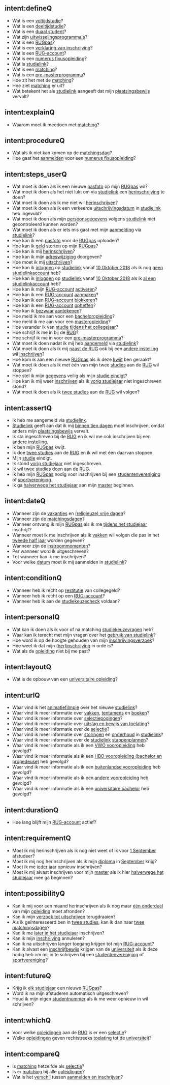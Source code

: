 ## intent:defineQ
- Wat is een [voltijdstudie](topic)?
- Wat is een [deeltijdstudie](topic)?
- Wat is een [duaal student](topic)?
- Wat zijn [uitwisselingsprogramma's](topic)?
- Wat is een [RUGpas](topic)?
- Wat is een [verklaring van inschrijving](topic)?
- Wat is een [RUG-account](topic)?
- Wat is een [numerus fixusopleiding](topic)?
- Wat is [studielink](topic)?
- Wat is een [matching](topic)?
- Wat is een [pre-masterprogramma](topic)?
- Hoe zit het met de [matching](theme)?
- Hoe ziet [matching](topic) er uit?
- Wat betekent het als [studielink](source) aangeeft dat mijn [plaatsingsbewijs](theme) vervalt?

## intent:explainQ
- Waarom moet ik meedoen met [matching](theme)?

## intent:procedureQ
- Wat als ik niet kan komen op de [matchingsdag](theme)?
- Hoe gaat het [aanmelden](process) voor een [numerus fixusopleiding](theme)?

## intent:steps_userQ
- Wat moet ik doen als ik een nieuwe [pasfoto](source) op mijn [RUGpas](destination) wil?
- Wat moet ik doen als het niet lukt om via [studielink](destination) een [herinschrijving](process) te doen?
- Wat moet ik doen als ik me niet wil [herinschrijven](process)?
- Wat moet ik doen als ik een verkeerde [uitschrijvingsdatum](source) in [studielink](destination) heb ingevuld?
- Wat moet ik doen als mijn [persoonsgegevens](source) volgens [studielink](destination) niet gecontroleerd kunnen worden?
- Wat moet ik doen als er iets mis gaat met mijn [aanmelding](process) via [studielink](destination)?
- Hoe kan ik een [pasfoto](theme) voor de [RUGpas](destination) uploaden?
- Hoe kan ik [geld](source) storten op mijn [RUGpas](destination)?
- Hoe kan ik mij [herinschrijven](process)?
- Hoe kan ik mijn [adreswijziging](theme) doorgeven?
- Hoe moet ik mij [uitschrijven](process)?
- Hoe kan ik [inloggen](process) op [studielink](destination) vanaf [10 Oktober 2018](date) als ik nog [geen studielinkaccount](condition) heb?
- Hoe kan ik [inloggen](process) op [studielink](destination) vanaf [10 Oktober 2018](date) als ik [al een studielinkaccount](condition) heb?
- Hoe kan ik mijn [RUG-account](theme) [activeren](process)?
- Hoe kan ik een [RUG-account](theme) [aanmaken](process)?
- Hoe kan ik een [RUG-account](theme) [blokkeren](process)?
- Hoe kan ik een [RUG-account](theme) [opheffen](process)?
- Hoe kan ik [bezwaar](theme) [aantekenen](process)?
- Hoe meld ik me aan voor een [bacheloropleiding](theme)?
- Hoe meld ik me aan voor een [masteropleiding](theme)?
- Hoe verander ik van [studie](theme) [tijdens het collegejaar](condition)?
- Hoe schrijf ik me in bij de [RUG](theme)?
- Hoe schrijf ik me in voor een [pre-masterprogramma](theme)?
- Wat moet ik doen nadat ik mij heb [aangemeld](process) via [studielink](destination)?
- Wat moet ik doen als ik mij [naast de RUG](condition) ook bij een [andere instelling](theme) wil [inschrijven](process)?
- Hoe kom ik aan een nieuwe [RUGpas](theme) als ik deze [kwijt](condition) ben geraakt?
- Wat moet ik doen als ik met één van mijn twee [studies](theme) aan de [RUG](destination) wil stoppen?
- Hoe stel ik mijn [gegevens](theme) veilig als mijn [studie eindigt](condition)?
- Hoe kan ik mij weer [inschrijven](process) als ik [vorig studiejaar](condition) niet ingeschreven stond?
- Wat moet ik doen als ik [twee studies](theme) aan de [RUG](destination) wil volgen?

## intent:assertQ
- Ik heb me aangemeld via [studielink](destination).
- [Studielink](topic) geeft aan dat ik mij [binnen tien dagen](condition) moet inschrijven, omdat anders mijn [plaatsingsbewijs](theme) vervalt.
- Ik sta ingeschreven bij de [RUG](destination) en ik wil me ook inschrijven bij een [andere instelling](theme).
- Ik ben mijn [RUGpas](theme) kwijt.
- Ik doe [twee studies](theme) aan de [RUG](destination) en ik wil met één daarvan stoppen.
- Mijn [studie](topic) eindigt.
- Ik stond [vorig studiejaar](theme) niet ingeschreven.
- Ik wil [twee studies](theme) doen aan de [RUG](destination).
- Ik heb mijn [RUGpas](theme) nodig voor inschrijven bij een [studentenvereniging](destination) of [sportvereniging](destination).
- Ik ga [halverwege het studiejaar](condition) aan mijn [master](theme) beginnen.

## intent:dateQ
- Wanneer zijn de [vakanties](topic) en [(religieuze) vrije dagen](topic)?
- Wanneer zijn de [matchingsdagen](topic)?
- Wanneer ontvang ik mijn [RUGpas](theme) als ik me [tijdens het studiejaar](condition) inschrijf?
- Wanneer moet ik me inschrijven als ik [vakken](theme) wil volgen die pas in het [tweede half jaar](condition) worden gegeven?
- Wanneer zijn de [instroommomenten](topic)?
- Per wanneer word ik uitgeschreven?
- Tot wanneer kan ik me inschrijven?
- Voor welke [datum](date) moet ik mij aanmelden in [studielink](destination)?

## intent:conditionQ
- Wanneer heb ik recht op [restitutie](theme) van collegegeld?
- Wanneer heb ik recht op een [RUG-account](theme)?
- Wanneer heb ik aan de [studiekeuzecheck](theme) voldaan?

## intent:personalQ
- Wat kan ik doen als ik voor of na matching [studiekeuzevragen](theme) heb?
- Waar kan ik terecht met mijn vragen over het [gebruik van studielink](theme)?
- Hoe word ik op de hoogte gehouden van mijn [inschrijvingsverzoek](theme)?
- Hoe weet ik dat mijn [(her)inschrijving](theme) in orde is?
- Wat als de [opleiding](theme) niet bij me past?

## intent:layoutQ
- Wat is de opbouw van een [universitaire opleiding](theme)?

## intent:urlQ
- Waar vind ik het [animatiefilmpje](theme) over het nieuwe [studielink](destination)?
- Waar vind ik meer informatie over [vakken](theme), [tentamens](theme) en [boeken](theme)?
- Waar vind ik meer informatie over [selectiepogingen](theme)?
- Waar vind ik meer informatie over [uitslag en bewijs van toelating](theme)?
- Waar vind ik meer informatie over de [selectie](theme)?
- Waar vind ik meer informatie over [storingen](theme) en [onderhoud](theme) in [studielink](destination)?
- Waar vind ik meer informatie over de [studielink](destination) [stappenplannen](theme)?
- Waar vind ik meer informatie als ik een [VWO vooropleiding](condition) heb gevolgd?
- Waar vind ik meer informatie als ik een [HBO vooropleiding (bachelor en propedeuse)](condition) heb gevolgd?
- Waar vind ik meer informatie als ik een [buitenlandse vooropleiding](condition) heb gevolgd?
- Waar vind ik meer informatie als ik een [andere vooropleiding](condition) heb gevolgd?
- Waar vind ik meer informatie als ik een [universitaire bachelor](condition) heb gevolgd?

## intent:durationQ
- Hoe lang blijft mijn [RUG-account](theme) actief?

## intent:requirementQ
- Moet ik mij herinschrijven als ik nog niet weet of ik voor [1 September](date) afstudeer?
- Moet ik mij nog herinschrijven als ik mijn [diploma](theme) in [September](date) krijg?
- Moet ik me [ieder jaar](condition) opnieuw inschrijven?
- Moet ik mij alvast inschrijven voor mijn [master](theme) als ik hier [halverwege het studiejaar](condition) mee ga beginnen?

## intent:possibilityQ
- Kan ik mij voor een maand herinschrijven als ik nog maar [één onderdeel](condition) van mijn [opleiding](theme) moet afronden?
- Kan ik mijn [verzoek tot uitschrijven](theme) terugdraaien?
- Als ik geïnteresseerd ben in [twee studies](condition), kan ik dan naar [twee matchingsdagen](theme)?
- Kan ik me [later in het studiejaar](condition) inschrijven?
- Kan ik mijn [inschrijving](theme) annuleren?
- Kan ik na uitschrijven langer toegang krijgen tot mijn [RUG-account](theme)?
- Kan ik alvast een [inschrijfbewijs](theme) krijgen van de [universiteit](source) als ik deze nodig heb om mij in te schrijven bij een [studentenvereniging](destination) of [sportvereniging](destination)?

## intent:futureQ
- Krijg ik [elk studiejaar](condition) een nieuwe [RUGpas](theme)?
- Word ik na mijn afstuderen automatisch uitgeschreven?
- Houd ik mijn eigen [studentnummer](theme) als ik me weer opnieuw in wil schrijven?

## intent:whichQ
- Voor welke [opleidingen](topic) aan de [RUG](destination) is er een [selectie](theme)?
- Welke [opleidingen](topic) geven rechtstreeks [toelating](condition) tot de [universiteit](destination)?

## intent:compareQ
- Is [matching](topic) hetzelfde als [selectie](theme)?
- Is er [matching](topic) bij alle [opleidingen](theme)?
- Wat is het [verschil](topic) tussen [aanmelden en inschrijven](theme)?

